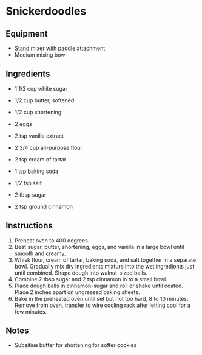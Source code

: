 # Snickerdoodles

## Equipment

- Stand mixer with paddle attachment
- Medium mixing bowl

## Ingredients

- 1 1/2 cup white sugar
- 1/2 cup butter, softened
- 1/2 cup shortening
- 2 eggs
- 2 tsp vanilla extract
- 2 3/4 cup all-purpose flour
- 2 tsp cream of tartar
- 1 tsp baking soda
- 1/2 tsp salt

- 2 tbsp sugar
- 2 tsp ground cinnamon

## Instructions

1. Preheat oven to 400 degrees.
2. Beat sugar, butter, shortening, eggs, and vanilla in a large bowl until smooth and creamy.
3. Whisk flour, cream of tartar, baking soda, and salt together in a separate bowl. Gradually mix dry ingredients mixture into the wet ingredients just until combined. Shape dough into walnut-sized balls.
4. Combine 2 tbsp sugar and 2 tsp cinnamon in to a small bowl.
5. Place dough balls in cinnamon-sugar and roll or shake until coated. Place 2 inches apart on ungreased baking sheets.
6. Bake in the preheated oven until set but not too hard, 8 to 10 minutes.  Remove from oven, transfer to wire cooling rack after letting cool for a few minutes.

## Notes

- Subsitiue butter for shortening for softer cookies
